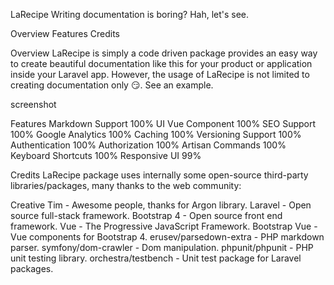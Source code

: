 


LaRecipe
Writing documentation is boring? Hah, let's see.

Overview
Features
Credits

Overview
LaRecipe is simply a code driven package provides an easy way to create beautiful documentation like this for your product or application inside your Laravel app. However, the usage of LaRecipe is not limited to creating documentation only 😏. See an example.

screenshot


Features
 Markdown Support
100%
 UI Vue Component
100%
 SEO Support
100%
 Google Analytics
100%
 Caching
100%
 Versioning Support
100%
 Authentication
100%
 Authorization
100%
 Artisan Commands
100%
 Keyboard Shortcuts
100%
 Responsive UI
99%

Credits
LaRecipe package uses internally some open-source third-party libraries/packages, many thanks to the web community:

Creative Tim - Awesome people, thanks for Argon library.
Laravel - Open source full-stack framework.
Bootstrap 4 - Open source front end framework.
Vue - The Progressive JavaScript Framework.
Bootstrap Vue - Vue components for Bootstrap 4.
erusev/parsedown-extra - PHP markdown parser.
symfony/dom-crawler - Dom manipulation.
phpunit/phpunit - PHP unit testing library.
orchestra/testbench - Unit test package for Laravel packages.
